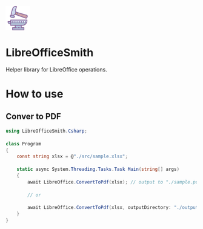 ![logo](https://raw.githubusercontent.com/tatsuya-midorikawa/LibreOfficeSmith/main/assets/libreoffice_smith.png)
# LibreOfficeSmith
Helper library for LibreOffice operations.

# How to use

## Conver to PDF

```cs
using LibreOfficeSmith.Csharp;

class Program
{
    const string xlsx = @"./src/sample.xlsx";

    static async System.Threading.Tasks.Task Main(string[] args)
    {
        await LibreOffice.ConvertToPdf(xlsx); // output to "./sample.pdf"

        // or
        
        await LibreOffice.ConvertToPdf(xlsx, outputDirectory: "./output"); // output to "./output/sample.pdf"
    }
}
```
